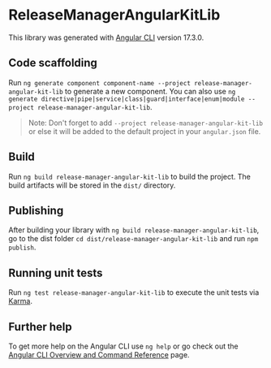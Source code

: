 # ReleaseManagerAngularKitLib

This library was generated with [Angular CLI](https://github.com/angular/angular-cli) version 17.3.0.

## Code scaffolding

Run `ng generate component component-name --project release-manager-angular-kit-lib` to generate a new component. You can also use `ng generate directive|pipe|service|class|guard|interface|enum|module --project release-manager-angular-kit-lib`.
> Note: Don't forget to add `--project release-manager-angular-kit-lib` or else it will be added to the default project in your `angular.json` file. 

## Build

Run `ng build release-manager-angular-kit-lib` to build the project. The build artifacts will be stored in the `dist/` directory.

## Publishing

After building your library with `ng build release-manager-angular-kit-lib`, go to the dist folder `cd dist/release-manager-angular-kit-lib` and run `npm publish`.

## Running unit tests

Run `ng test release-manager-angular-kit-lib` to execute the unit tests via [Karma](https://karma-runner.github.io).

## Further help

To get more help on the Angular CLI use `ng help` or go check out the [Angular CLI Overview and Command Reference](https://angular.io/cli) page.
